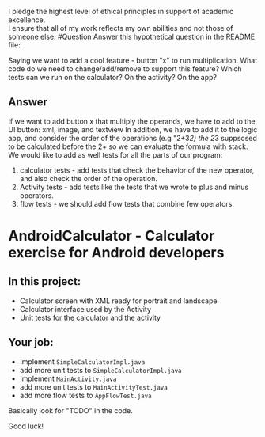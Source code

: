 I pledge the highest level of ethical principles in support of academic excellence.  
I ensure that all of my work reflects my own abilities and not those of someone else.
#Question
Answer this hypothetical question in the README file:

Saying we want to add a cool feature - button "x" to run multiplication.
What code do we need to change/add/remove to support this feature?
Which tests can we run on the calculator? On the activity? On the app?

## Answer
If we want to add button x that multiply the operands, we have to add to the UI button:
xml, image, and textview
In addition, we have to add it to the logic app, and consider the order of the operations (e.g "2+3*2) the 2*3 suppsosed to be calculated before the 2+
so we can evaluate the formula with stack.
We would like to add as well tests for all the parts of our program:
1. calculator tests - add tests that check the behavior of the new operator, and also check the order of the operation.
2. Activity tests - add tests like the tests that we wrote to plus and minus operators.
3. flow tests - we should add flow tests that combine few operators. 
# AndroidCalculator - Calculator exercise for Android developers

## In this project:
- Calculator screen with XML ready for portrait and landscape
- Calculator interface used by the Activity
- Unit tests for the calculator and the activity

## Your job:
- Implement `SimpleCalculatorImpl.java`
- add more unit tests to `SimpleCalculatorImpl.java`
- Implement `MainActivity.java`
- add more unit tests to `MainActivityTest.java`
- add more flow tests to `AppFlowTest.java`

Basically look for "TODO" in the code.


Good luck!